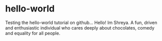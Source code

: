 # hello-world
Testing the hello-world tutorial on github...
Hello! Im Shreya. A fun, driven and enthusiastic individual who cares deeply about chocolates, comedy and equality for all people.
